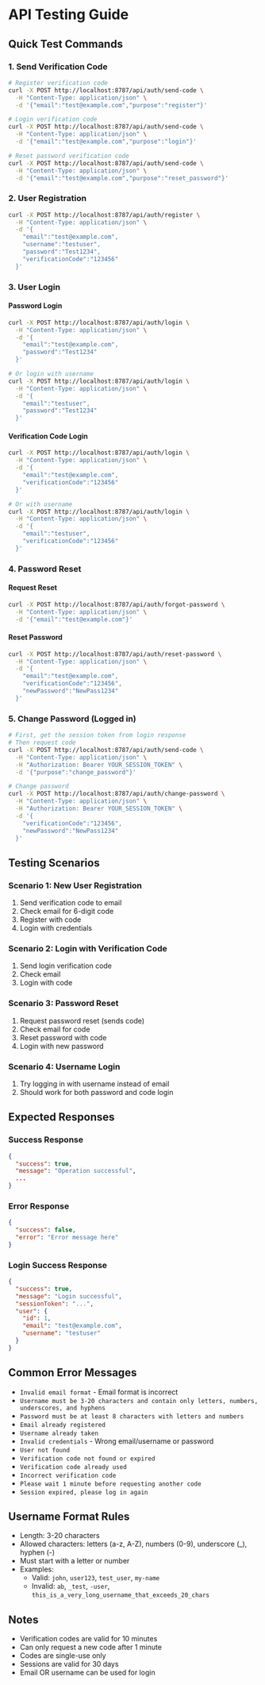 # API Testing Guide

## Quick Test Commands

### 1. Send Verification Code

```bash
# Register verification code
curl -X POST http://localhost:8787/api/auth/send-code \
  -H "Content-Type: application/json" \
  -d '{"email":"test@example.com","purpose":"register"}'

# Login verification code
curl -X POST http://localhost:8787/api/auth/send-code \
  -H "Content-Type: application/json" \
  -d '{"email":"test@example.com","purpose":"login"}'

# Reset password verification code
curl -X POST http://localhost:8787/api/auth/send-code \
  -H "Content-Type: application/json" \
  -d '{"email":"test@example.com","purpose":"reset_password"}'
```

### 2. User Registration

```bash
curl -X POST http://localhost:8787/api/auth/register \
  -H "Content-Type: application/json" \
  -d '{
    "email":"test@example.com",
    "username":"testuser",
    "password":"Test1234",
    "verificationCode":"123456"
  }'
```

### 3. User Login

#### Password Login
```bash
curl -X POST http://localhost:8787/api/auth/login \
  -H "Content-Type: application/json" \
  -d '{
    "email":"test@example.com",
    "password":"Test1234"
  }'

# Or login with username
curl -X POST http://localhost:8787/api/auth/login \
  -H "Content-Type: application/json" \
  -d '{
    "email":"testuser",
    "password":"Test1234"
  }'
```

#### Verification Code Login
```bash
curl -X POST http://localhost:8787/api/auth/login \
  -H "Content-Type: application/json" \
  -d '{
    "email":"test@example.com",
    "verificationCode":"123456"
  }'

# Or with username
curl -X POST http://localhost:8787/api/auth/login \
  -H "Content-Type: application/json" \
  -d '{
    "email":"testuser",
    "verificationCode":"123456"
  }'
```

### 4. Password Reset

#### Request Reset
```bash
curl -X POST http://localhost:8787/api/auth/forgot-password \
  -H "Content-Type: application/json" \
  -d '{"email":"test@example.com"}'
```

#### Reset Password
```bash
curl -X POST http://localhost:8787/api/auth/reset-password \
  -H "Content-Type: application/json" \
  -d '{
    "email":"test@example.com",
    "verificationCode":"123456",
    "newPassword":"NewPass1234"
  }'
```

### 5. Change Password (Logged in)

```bash
# First, get the session token from login response
# Then request code
curl -X POST http://localhost:8787/api/auth/send-code \
  -H "Content-Type: application/json" \
  -H "Authorization: Bearer YOUR_SESSION_TOKEN" \
  -d '{"purpose":"change_password"}'

# Change password
curl -X POST http://localhost:8787/api/auth/change-password \
  -H "Content-Type: application/json" \
  -H "Authorization: Bearer YOUR_SESSION_TOKEN" \
  -d '{
    "verificationCode":"123456",
    "newPassword":"NewPass1234"
  }'
```

## Testing Scenarios

### Scenario 1: New User Registration
1. Send verification code to email
2. Check email for 6-digit code
3. Register with code
4. Login with credentials

### Scenario 2: Login with Verification Code
1. Send login verification code
2. Check email
3. Login with code

### Scenario 3: Password Reset
1. Request password reset (sends code)
2. Check email for code
3. Reset password with code
4. Login with new password

### Scenario 4: Username Login
1. Try logging in with username instead of email
2. Should work for both password and code login

## Expected Responses

### Success Response
```json
{
  "success": true,
  "message": "Operation successful",
  ...
}
```

### Error Response
```json
{
  "success": false,
  "error": "Error message here"
}
```

### Login Success Response
```json
{
  "success": true,
  "message": "Login successful",
  "sessionToken": "...",
  "user": {
    "id": 1,
    "email": "test@example.com",
    "username": "testuser"
  }
}
```

## Common Error Messages

- `Invalid email format` - Email format is incorrect
- `Username must be 3-20 characters and contain only letters, numbers, underscores, and hyphens`
- `Password must be at least 8 characters with letters and numbers`
- `Email already registered`
- `Username already taken`
- `Invalid credentials` - Wrong email/username or password
- `User not found`
- `Verification code not found or expired`
- `Verification code already used`
- `Incorrect verification code`
- `Please wait 1 minute before requesting another code`
- `Session expired, please log in again`

## Username Format Rules

- Length: 3-20 characters
- Allowed characters: letters (a-z, A-Z), numbers (0-9), underscore (_), hyphen (-)
- Must start with a letter or number
- Examples:
  - Valid: `john`, `user123`, `test_user`, `my-name`
  - Invalid: `ab`, `_test`, `-user`, `this_is_a_very_long_username_that_exceeds_20_chars`

## Notes

- Verification codes are valid for 10 minutes
- Can only request a new code after 1 minute
- Codes are single-use only
- Sessions are valid for 30 days
- Email OR username can be used for login

